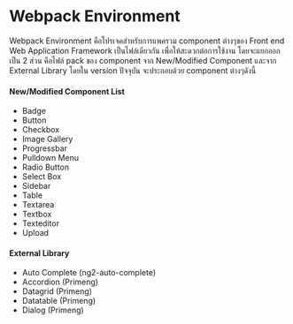 # Webpack Environment

Webpack Environment คือโปรเจคสำหรับการแพครวม component ต่างๆของ Front end Web Application Framework เป็นไฟล์เดียวกัน เพื่อให้สะดวกต่อการใช้งาน โดยจะแยกออกเป็น 2 ส่วน คือไฟล์ pack ของ component จาก New/Modified Component และจาก External Library โดยใน version ปัจจุบัน จะประกอบด้วย component ต่างๆดังนี้

#### New/Modified Component List
- Badge
- Button
- Checkbox
- Image Gallery
- Progressbar 
- Pulldown Menu
- Radio Button
- Select Box
- Sidebar
- Table
- Textarea
- Textbox
- Texteditor
- Upload

#### External Library
- Auto Complete (ng2-auto-complete)
- Accordion (Primeng)
- Datagrid (Primeng)
- Datatable (Primeng)
- Dialog (Primeng)